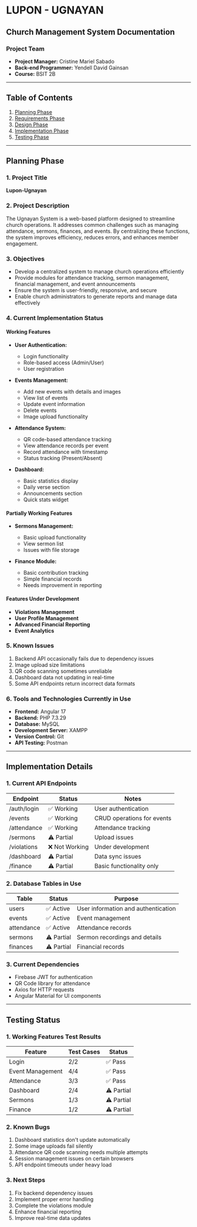 # LUPON - UGNAYAN
## Church Management System Documentation

### Project Team
- **Project Manager:** Cristine Mariel Sabado
- **Back-end Programmer:** Yendell David Gainsan
- **Course:** BSIT 2B

---

## Table of Contents
1. [Planning Phase](#planning-phase)
2. [Requirements Phase](#requirements-phase)
3. [Design Phase](#design-phase)
4. [Implementation Phase](#implementation-phase)
5. [Testing Phase](#testing-phase)

---

## Planning Phase

### 1. Project Title
**Lupon-Ugnayan**

### 2. Project Description
The Ugnayan System is a web-based platform designed to streamline church operations. It addresses common challenges such as managing attendance, sermons, finances, and events. By centralizing these functions, the system improves efficiency, reduces errors, and enhances member engagement.

### 3. Objectives
- Develop a centralized system to manage church operations efficiently
- Provide modules for attendance tracking, sermon management, financial management, and event announcements
- Ensure the system is user-friendly, responsive, and secure
- Enable church administrators to generate reports and manage data effectively

### 4. Current Implementation Status

#### Working Features
- **User Authentication:** 
  - Login functionality
  - Role-based access (Admin/User)
  - User registration

- **Events Management:**
  - Add new events with details and images
  - View list of events
  - Update event information
  - Delete events
  - Image upload functionality

- **Attendance System:**
  - QR code-based attendance tracking
  - View attendance records per event
  - Record attendance with timestamp
  - Status tracking (Present/Absent)

- **Dashboard:**
  - Basic statistics display
  - Daily verse section
  - Announcements section
  - Quick stats widget

#### Partially Working Features
- **Sermons Management:**
  - Basic upload functionality
  - View sermon list
  - Issues with file storage

- **Finance Module:**
  - Basic contribution tracking
  - Simple financial records
  - Needs improvement in reporting

#### Features Under Development
- **Violations Management**
- **User Profile Management**
- **Advanced Financial Reporting**
- **Event Analytics**

### 5. Known Issues
1. Backend API occasionally fails due to dependency issues
2. Image upload size limitations
3. QR code scanning sometimes unreliable
4. Dashboard data not updating in real-time
5. Some API endpoints return incorrect data formats

### 6. Tools and Technologies Currently in Use
- **Frontend:** Angular 17
- **Backend:** PHP 7.3.29
- **Database:** MySQL
- **Development Server:** XAMPP
- **Version Control:** Git
- **API Testing:** Postman

---

## Implementation Details

### 1. Current API Endpoints

| Endpoint | Status | Notes |
|----------|--------|-------|
| /auth/login | ✅ Working | User authentication |
| /events | ✅ Working | CRUD operations for events |
| /attendance | ✅ Working | Attendance tracking |
| /sermons | ⚠️ Partial | Upload issues |
| /violations | ❌ Not Working | Under development |
| /dashboard | ⚠️ Partial | Data sync issues |
| /finance | ⚠️ Partial | Basic functionality only |

### 2. Database Tables in Use

| Table | Status | Purpose |
|-------|--------|---------|
| users | ✅ Active | User information and authentication |
| events | ✅ Active | Event management |
| attendance | ✅ Active | Attendance records |
| sermons | ⚠️ Partial | Sermon recordings and details |
| finances | ⚠️ Partial | Financial records |

### 3. Current Dependencies
- Firebase JWT for authentication
- QR Code library for attendance
- Axios for HTTP requests
- Angular Material for UI components

---

## Testing Status

### 1. Working Features Test Results

| Feature | Test Cases | Status |
|---------|------------|---------|
| Login | 2/2 | ✅ Pass |
| Event Management | 4/4 | ✅ Pass |
| Attendance | 3/3 | ✅ Pass |
| Dashboard | 2/4 | ⚠️ Partial |
| Sermons | 1/3 | ⚠️ Partial |
| Finance | 1/2 | ⚠️ Partial |

### 2. Known Bugs
1. Dashboard statistics don't update automatically
2. Some image uploads fail silently
3. Attendance QR code scanning needs multiple attempts
4. Session management issues on certain browsers
5. API endpoint timeouts under heavy load

### 3. Next Steps
1. Fix backend dependency issues
2. Implement proper error handling
3. Complete the violations module
4. Enhance financial reporting
5. Improve real-time data updates 